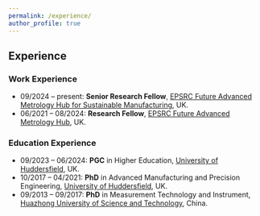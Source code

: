 ```yaml
---
permalink: /experience/
author_profile: true
---
```


## Experience
### Work Experience
- 09/2024 – present: **Senior Research Fellow**, [EPSRC Future Advanced Metrology Hub for Sustainable Manufacturing](https://research.hud.ac.uk/institutes-centres/cpt/), UK.
- 06/2021 – 08/2024: **Research Fellow**, [EPSRC Future Advanced Metrology Hub](https://research.hud.ac.uk/institutes-centres/cpt/), UK.

### Education Experience
- 09/2023 – 06/2024: **PGC** in Higher Education, [University of Huddersfield](https://www.hud.ac.uk/), UK.
- 10/2017 – 04/2021: **PhD** in Advanced Manufacturing and Precision Engineering, [University of Huddersfield](https://www.hud.ac.uk/), UK.
- 09/2013 – 09/2017: **PhD** in Measurement Technology and Instrument, [Huazhong University of Science and Technology](https://english.hust.edu.cn/), China.
